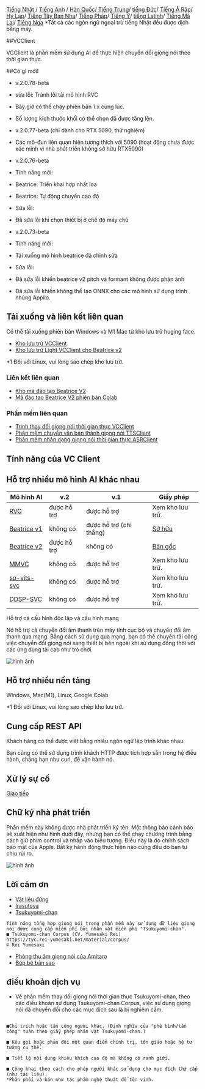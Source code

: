 [Tiếng Nhật](/README.md) /
[Tiếng Anh](/docs_i18n/README_en.md) /
[Hàn Quốc](/docs_i18n/README_ko.md)/
[Tiếng Trung](/docs_i18n/README_zh.md)/
[tiếng Đức](/docs_i18n/README_de.md)/
[Tiếng Ả Rập](/docs_i18n/README_ar.md)/
[Hy Lạp](/docs_i18n/README_el.md)/
[Tiếng Tây Ban Nha](/docs_i18n/README_es.md)/
[Tiếng Pháp](/docs_i18n/README_fr.md)/
[Tiếng Ý](/docs_i18n/README_it.md)/
[tiếng Latinh](/docs_i18n/README_la.md)/
[Tiếng Mã Lai](/docs_i18n/README_ms.md)/
[Tiếng Nga](/docs_i18n/README_ru.md)
*Tất cả các ngôn ngữ ngoại trừ tiếng Nhật đều được dịch bằng máy.

##VCClient

VCClient là phần mềm sử dụng AI để thực hiện chuyển đổi giọng nói theo thời gian thực.

##Có gì mới!
* v.2.0.78-beta
* sửa lỗi: Tránh lỗi tải mô hình RVC
* Bây giờ có thể chạy phiên bản 1.x cùng lúc. 
* Số lượng kích thước khối có thể chọn đã được tăng lên.

* v.2.0.77-beta (chỉ dành cho RTX 5090, thử nghiệm)
* Các mô-đun liên quan hiện tương thích với 5090 (hoạt động chưa được xác minh vì nhà phát triển không sở hữu RTX5090)
* v.2.0.76-beta
* Tính năng mới:
* Beatrice: Triển khai hợp nhất loa
* Beatrice: Tự động chuyển cao độ
* Sửa lỗi:
* Đã sửa lỗi khi chọn thiết bị ở chế độ máy chủ
* v.2.0.73-beta
* Tính năng mới:
* Tải xuống mô hình beatrice đã chỉnh sửa
* Sửa lỗi:
* Đã sửa lỗi khiến beatrice v2 pitch và formant không được phản ánh
* Đã sửa lỗi khiến không thể tạo ONNX cho các mô hình sử dụng trình nhúng Applio.

## Tải xuống và liên kết liên quan

Có thể tải xuống phiên bản Windows và M1 Mac từ kho lưu trữ huging face.

* [Kho lưu trữ VCClient](https://huggingface.co/wok000/vcclient000/tree/main)
* [Kho lưu trữ Light VCClient cho Beatrice v2](https://huggingface.co/wok000/light_vcclient_beatrice/tree/main)

*1 Đối với Linux, vui lòng sao chép kho lưu trữ.

### Liên kết liên quan

* [Kho mã đào tạo Beatrice V2](https://huggingface.co/fierce-cats/beatrice-trainer)
* [Mã đào tạo Beatrice V2 phiên bản Colab](https://github.com/w-okada/beatrice-trainer-colab)

### Phần mềm liên quan

* [Trình thay đổi giọng nói thời gian thực VCClient](https://github.com/w-okada/voice-changer)
* [Phần mềm chuyển văn bản thành giọng nói TTSClient](https://github.com/w-okada/ttsclient)
* [Phần mềm nhận dạng giọng nói thời gian thực ASRClient](https://github.com/w-okada/asrclient)

## Tính năng của VC Client

## Hỗ trợ nhiều mô hình AI khác nhau

| Mô hình AI | v.2 | v.1 | Giấy phép |
|---------------------------------------------------------------------------------------------------------- | --------- | -------------------- | ------------------------------------------------------------------------------------------- |
| [RVC ](https://github.com/RVC-Project/Retrieval-based-Voice-Conversion-WebUI/blob/main/docs/jp/README.ja.md) | được hỗ trợ | được hỗ trợ | Xem kho lưu trữ.                                                             |
| [Beatrice v1](https://prj-beatrice.com/) | không có | được hỗ trợ (chỉ thắng) | [Sở hữu](https://github.com/w-okada/voice-changer/tree/master/server/voice_changer/Beatrice) |
| [Beatrice v2](https://prj-beatrice.com/) | được hỗ trợ | không có | [Bản gốc](https://huggingface.co/wok000/vcclient_model/blob/main/beatrice_v2_beta/readme.md) |
| [MMVC](https://github.com/isletennos/MMVC_Trainer) | không có | được hỗ trợ | Xem kho lưu trữ.                                                             |
| [so-vits-svc](https://github.com/svc-develop-team/so-vits-svc) | không có | được hỗ trợ | Xem kho lưu trữ.                                                             |
| [DDSP-SVC](https://github.com/yxlllc/DDSP-SVC) | không có | được hỗ trợ | Xem kho lưu trữ.                                                             |

Hỗ trợ cả cấu hình độc lập và cấu hình mạng

Nó hỗ trợ cả chuyển đổi âm thanh trên máy tính cục bộ và chuyển đổi âm thanh qua mạng.
Bằng cách sử dụng qua mạng, bạn có thể chuyển tải công việc chuyển đổi giọng nói sang thiết bị bên ngoài khi sử dụng đồng thời với các ứng dụng tải cao như trò chơi.

![hình ảnh](https://user-images.githubusercontent.com/48346627/206640768-53f6052d-0a96-403b-a06c-6714a0b7471d.png)

## Hỗ trợ nhiều nền tảng

Windows, Mac(M1), Linux, Google Colab

*1 Đối với Linux, vui lòng sao chép kho lưu trữ.

## Cung cấp REST API

Khách hàng có thể được viết bằng nhiều ngôn ngữ lập trình khác nhau.

Bạn cũng có thể sử dụng trình khách HTTP được tích hợp sẵn trong hệ điều hành, chẳng hạn như curl, để vận hành nó.

## Xử lý sự cố

[Giao tiếp](tutorials/trouble_shoot_communication_ja.md)

## Chữ ký nhà phát triển

Phần mềm này không được nhà phát triển ký tên. Một thông báo cảnh báo sẽ xuất hiện như hình dưới đây, nhưng bạn có thể chạy chương trình bằng cách giữ phím control và nhấp vào biểu tượng. Điều này là do chính sách bảo mật của Apple. Bất kỳ hành động thực hiện nào cũng đều do bạn tự chịu rủi ro.

![hình ảnh](https://user-images.githubusercontent.com/48346627/212567711-c4a8d599-e24c-4fa3-8145-a5df7211f023.png)

## Lời cảm ơn

* [Vật liệu đứng](https://seiga.nicovideo.jp/seiga/im10792934)
* [Irasutoya](https://www.irasutoya.com/)
* [Tsukuyomi-chan](https://tyc.rei-yumesaki.net/)

```
Tính năng tổng hợp giọng nói trong phần mềm này sử dụng dữ liệu giọng nói được cung cấp miễn phí bởi nhân vật miễn phí "Tsukuyomi-chan". 
■ Tsukuyomi-chan Corpus (CV. Yumesaki Rei)
https://tyc.rei-yumesaki.net/material/corpus/
© Rei Yumesaki
```

* [Phòng thu âm giọng nói của Amitaro](https://amitaro.net/)
* [Búp bê bản sao](https://kikyohiroto1227.wixsite.com/kikoto-utau)

## điều khoản dịch vụ

* Về phần mềm thay đổi giọng nói thời gian thực Tsukuyomi-chan, theo các điều khoản sử dụng Tsukuyomi-chan Corpus, việc sử dụng giọng nói đã chuyển đổi cho các mục đích sau là bị nghiêm cấm.

```

■Chỉ trích hoặc tấn công người khác. (Định nghĩa của "phê bình/tấn công" tuân theo giấy phép nhân vật Tsukuyomi-chan.)

■ Kêu gọi hoặc phản đối một quan điểm chính trị, tôn giáo hoặc hệ tư tưởng cụ thể.

■ Tiết lộ nội dung khiêu khích cao độ mà không có ranh giới.

■ Công khai theo cách cho phép người khác sử dụng cho mục đích thứ cấp (như tài liệu).
*Phân phối và bán như tác phẩm nghệ thuật để tôn vinh.
